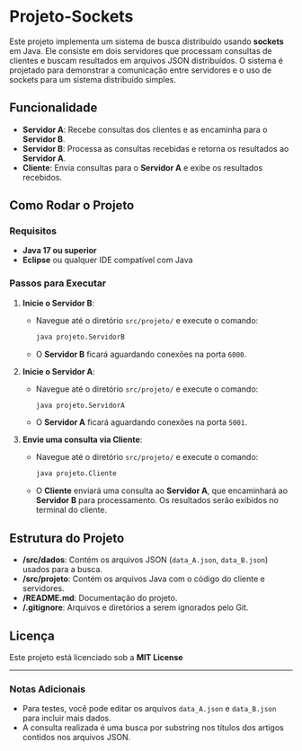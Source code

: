 # Projeto-Sockets

Este projeto implementa um sistema de busca distribuído usando **sockets** em Java. Ele consiste em dois servidores que processam consultas de clientes e buscam resultados em arquivos JSON distribuídos. O sistema é projetado para demonstrar a comunicação entre servidores e o uso de sockets para um sistema distribuído simples.

## Funcionalidade

- **Servidor A**: Recebe consultas dos clientes e as encaminha para o **Servidor B**.
- **Servidor B**: Processa as consultas recebidas e retorna os resultados ao **Servidor A**.
- **Cliente**: Envia consultas para o **Servidor A** e exibe os resultados recebidos.

## Como Rodar o Projeto

### Requisitos

- **Java 17 ou superior**
- **Eclipse** ou qualquer IDE compatível com Java

### Passos para Executar

1. **Inicie o Servidor B**:
   - Navegue até o diretório `src/projeto/` e execute o comando:
     ```bash
     java projeto.ServidorB
     ```
   - O **Servidor B** ficará aguardando conexões na porta `6000`.

2. **Inicie o Servidor A**:
   - Navegue até o diretório `src/projeto/` e execute o comando:
     ```bash
     java projeto.ServidorA
     ```
   - O **Servidor A** ficará aguardando conexões na porta `5001`.

3. **Envie uma consulta via Cliente**:
   - Navegue até o diretório `src/projeto/` e execute o comando:
     ```bash
     java projeto.Cliente
     ```
   - O **Cliente** enviará uma consulta ao **Servidor A**, que encaminhará ao **Servidor B** para processamento. Os resultados serão exibidos no terminal do cliente.

## Estrutura do Projeto

- **/src/dados**: Contém os arquivos JSON (`data_A.json`, `data_B.json`) usados para a busca.
- **/src/projeto**: Contém os arquivos Java com o código do cliente e servidores.
- **/README.md**: Documentação do projeto.
- **/.gitignore**: Arquivos e diretórios a serem ignorados pelo Git.
  
## Licença

Este projeto está licenciado sob a **MIT License** 

---

### Notas Adicionais

- Para testes, você pode editar os arquivos `data_A.json` e `data_B.json` para incluir mais dados.
- A consulta realizada é uma busca por substring nos títulos dos artigos contidos nos arquivos JSON.
